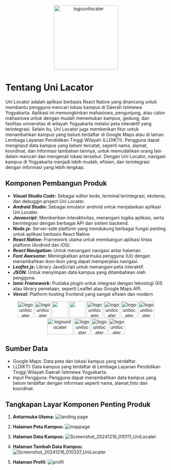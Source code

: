<div align="center">
  <img src="https://github.com/user-attachments/assets/91e0a0dd-b947-4ebd-b7d5-bdab0907cef8" alt="logounilocater" width="200" height="200">
</div>

# Tentang Uni Lacator
Uni Locator adalah aplikasi berbasis React Native yang dirancang untuk membantu pengguna mencari lokasi kampus di Daerah Istimewa Yogyakarta. Aplikasi ini memungkinkan mahasiswa, pengunjung, atau calon mahasiswa untuk dengan mudah menemukan kampus, gedung, dan fasilitas universitas di wilayah Yogyakarta melalui peta interaktif yang terintegrasi. Selain itu, Uni Locator juga memberikan fitur untuk menambahkan kampus yang belum terdaftar di Google Maps atau di laman Lembaga Layanan Pendidikan Tinggi Wilayah (LLDIKTI). Pengguna dapat menginput data kampus yang belum tercatat, seperti nama, alamat, koordinat, dan informasi tambahan lainnya, untuk memudahkan orang lain dalam mencari dan mengenali lokasi tersebut. Dengan Uni Locator, navigasi kampus di Yogyakarta menjadi lebih mudah, efisien, dan terintegrasi dengan informasi yang lebih lengkap.

## Komponen Pembangun Produk

- **_Visual Studio Code_:** Sebagai editor kode, terminal terintegrasi, ekstensi, dan debuggin project Uni Locater.
- **_Android Studio_:** Sebagai emulator android untuk menjalankan aplikasi Uni Locater.
- **_Javascript_:** Memberikan interaktivitas, menangani logika aplikasi, serta berintegrasi dengan berbagai API dan sistem backend.
- **_Node.js_:** Server-side platform yang mendukung berbagai fungsi penting untuk aplikasi berbasis React Native.
- **_React Native_:** Framework utama untuk membangun aplikasi lintas platform (Android dan iOS).
- **_React Navigation_:** Untuk menangani navigasi antar halaman.
- **_Font Awesome_:** Meningkatkan antarmuka pengguna (UI) dengan menambahkan ikon-ikon yang dapat memperjelas navigasi.
- **_Leaflet.js_:** Library JavaScript untuk menangani peta interaktif.
- **_JSON_:** Untuk menyimpan data kampus yang ditambahkan oleh pengguna.
- **_Ionic Framework_:** Pustaka plugin untuk integrasi dengan teknologi GIS atau library pemetaan, seperti Leaflet atau Google Maps API.
- **_Vercel_:** Platform hosting frontend yang sangat efisien dan modern

<div align="center">
  <img src="https://github.com/user-attachments/assets/11d71cc0-c54c-4610-af77-7b7dde8954b7" alt="logounilocater" width="50" height="50">
  <img src="https://github.com/user-attachments/assets/0e4bae45-19ee-4b2c-b1c7-a09ec0fe9d0e" alt="logounilocater" width="50" height="50">
  <img src="https://github.com/user-attachments/assets/2452c67c-0001-42eb-87eb-ac32540067d1" width="50" height="50">
  <img src="https://github.com/user-attachments/assets/50e271f9-e674-4b1b-a944-130a7fe4820b" width="50" height="50">
  <img src="https://github.com/user-attachments/assets/635db393-71a0-46d9-a42d-181e5f67b61e" alt="logounilocater" width="50" height="50">
  <img src="https://github.com/user-attachments/assets/966b1c68-f60b-48be-b453-17fa0485e220" alt="logounilocater" width="50" height="50">
  <img src="https://github.com/user-attachments/assets/78c57df0-d3a2-4690-8378-f3acd16766bc" alt="logounilocater" width="50" height="50">
  <img src="https://github.com/user-attachments/assets/4d016066-20e2-4caf-b6a0-a4175da548a8" alt="logounilocater" width="50" height="50">
  <img src="https://github.com/user-attachments/assets/5ad121ee-50be-4ddc-a3d5-21ecdeaa84c9" alt="logounilocater" width="80" height="50">
  <img src="https://github.com/user-attachments/assets/95d32a20-a0af-4c49-91ab-27a070c25af1" alt="logounilocater" width="50" height="50">
  <img src="https://github.com/user-attachments/assets/1d1f565a-df51-4eda-91dd-5f770b69d413" alt="logounilocater" width="50" height="50">
  <img src="https://github.com/user-attachments/assets/08742190-ccfd-4cdf-8b6b-1784c9f7afa3" alt="logounilocater" width="50" height="50">
</div>

## Sumber Data

- Google Maps: Data peta dan lokasi kampus yang terdaftar.
- LLDIKTI: Data kampus yang terdaftar di Lembaga Layanan Pendidikan Tinggi Wilayah Daerah Istimewa Yogyakarta.
- Input Pengguna: Pengguna dapat menambahkan data kampus yang belum terdaftar dengan informasi seperti nama, alamat,foto dan koordinat.

## Tangkapan Layar Komponen Penting Produk
1. **Antarmuka Utama:**
    ![landing page](https://github.com/user-attachments/assets/15de0a7e-ffd6-49ef-bdbc-6358b6a460b0)

2. **Halaman Peta Kampus:**
   ![mappage](https://github.com/user-attachments/assets/ccf55a71-9d8c-4709-a79a-6d98f13b31fb)

3. **Halaman Data Kampus:**
   ![Screenshot_20241216_010111_UniLocater](https://github.com/user-attachments/assets/dc5cbe23-1717-4285-a174-ca708aa422a3)

4. **Halaman Tambah Data Kampus:**
   ![Screenshot_20241216_010337_UniLocater](https://github.com/user-attachments/assets/93df3a94-a027-445d-a013-64bafdce13ff)

6. **Halaman Profil:**
   ![profil](https://github.com/user-attachments/assets/6bcb9700-b9d0-473a-873c-567b4169e2f6)
